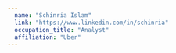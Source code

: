 ```yaml
---
  name: "Schinria Islam"
  link: "https://www.linkedin.com/in/schinria"
  occupation_title: "Analyst"
  affiliation: "Uber"
---
```

